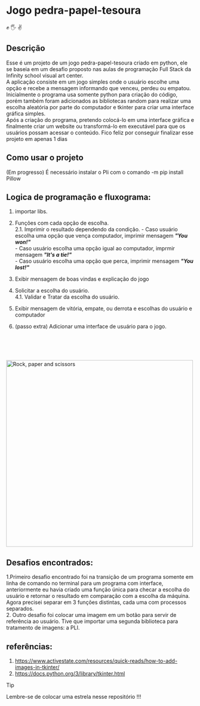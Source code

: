 # Jogo pedra-papel-tesoura

:fist_raised: :raised_hand_with_fingers_splayed: :v:

## Descrição

Esse é um projeto de um jogo pedra-papel-tesoura criado em python, ele se baseia em um desafio proposto nas aulas de programação Full Stack da Infinity school visual art center.  
A aplicação consiste em um jogo simples onde o usuário escolhe uma opção e recebe a mensagem informando que venceu, perdeu ou empatou.  
Inicialmente o programa usa somente python para criação do código, porém também foram adicionados as bibliotecas random para realizar uma escolha aleatória por parte do computador e tkinter para criar uma interface gráfica simples.  
Após a criação do programa, pretendo colocá-lo em uma interface gráfica e finalmente criar um website ou transformá-lo em executável para que os usuários possam acessar o conteúdo.
Fico feliz por conseguir finalizar esse projeto em apenas 1 dias  

## Como usar o projeto

(Em progresso)
É necessário instalar o Pli com o comando -m pip install Pillow

## Logica de programação e fluxograma:

1. importar libs.  
2. Funções com cada opção de escolha.  
    2.1. Imprimir o resultado dependendo da condição.
        - Caso usuário escolha uma opção que vença computador, imprimir mensagem ***"You won!"***  
        - Caso usuário escolha uma opção igual ao computador, imprmir mensagem   ***"It's a tie!"***   
        - Caso usuário escolha uma opção que perca, imprimir mensagem ***"You lost!"***  
3. Exibir mensagem de boas vindas e  explicação do jogo  
4. Solicitar a escolha do usuário.    
    4.1. Validar e Tratar da escolha do usuário.  
5. Exibir mensagem de vitória, empate, ou derrota e escolhas do usuário e computador

6. (passo extra) Adicionar uma interface de usuário para o jogo.

<br>
<br> 
<br>
<br>        
<img src="https://hips.hearstapps.com/hmg-prod/images/people-playing-paper-rock-scissors-royalty-free-illustration-1583269312.jpg" alt="Rock, paper and scissors" width="500"/>



## Desafios encontrados:
1.Primeiro desafio encontrado foi na transição de um programa somente em linha de comando no terminal para um programa com interface, anteriormente eu havia criado uma função única para checar a escolha do usuário e retornar o resultado em comparação com a escolha da máquina. Agora precisei separar em 3 funções distintas, cada uma com processos separados.   
2. Outro desafio foi colocar uma imagem em um botão para servir de referência ao usuário. Tive que importar uma segunda biblioteca para tratamento de imagens: a PLI.   

## referências:
1. https://www.activestate.com/resources/quick-reads/how-to-add-images-in-tkinter/  
2. https://docs.python.org/3/library/tkinter.html

> [!TIP]
> Lembre-se de colocar uma estrela nesse repositório !!!
